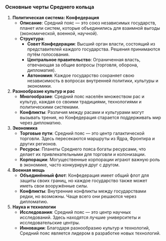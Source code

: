 ### **Основные черты Среднего кольца**
1. **Политическая система: Конфедерация**
    - **Описание**: Средний пояс — это союз независимых государств, планет или систем, которые объединились для взаимной выгоды (экономической, военной, научной).
    - **Структура**:
        - **Совет Конфедерации**: Высший орган власти, состоящий из представителей каждого государства. Решения принимаются путём голосования.
        - **Центральное правительство**: Ограниченная власть, отвечающая за общие вопросы (торговля, оборона, дипломатия).
        - **Автономия**: Каждое государство сохраняет свою независимость в вопросах внутренней политики, культуры и экономики.
2. **Разнообразие культур и рас**
    - **Многообразие**: Средний пояс населён множеством рас и культур, каждая со своими традициями, технологиями и политическими системами.
    - **Конфликты**: Различия между расами и культурами могут вызывать трения, но Конфедерация старается поддерживать мир через дипломатию.
3. **Экономика**
    - **Торговые пути**: Средний пояс — это центр галактической торговли. Здесь пересекаются маршруты из Ядра, Фронтира и других регионов.
    - **Ресурсы**: Планеты Среднего пояса богаты ресурсами, что делает их привлекательными для торговли и колонизации.
    - **Корпорации**: Могущественные корпорации играют важную роль в экономике, часто конкурируя друг с другом.
4. **Военная мощь**
    - **Объединённый флот**: Конфедерация имеет общий флот для защиты своих границ, но каждое государство также может иметь свои вооружённые силы.
    - **Конфликты**: Внутренние конфликты между государствами редки, но возможны. Чаще всего они решаются через дипломатию.
5. **Наука и технологии**
    - **Исследования**: Средний пояс — это центр научных исследований. Здесь находятся лучшие университеты и исследовательские центры.
    - **Инновации**: Благодаря разнообразию культур и технологий, Средний пояс является лидером в разработке новых технологий.